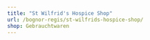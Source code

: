 ```yaml
---
title: "St Wilfrid's Hospice Shop"
url: /bognor-regis/st-wilfrids-hospice-shop/
shop: Gebrauchtwaren
---
```

